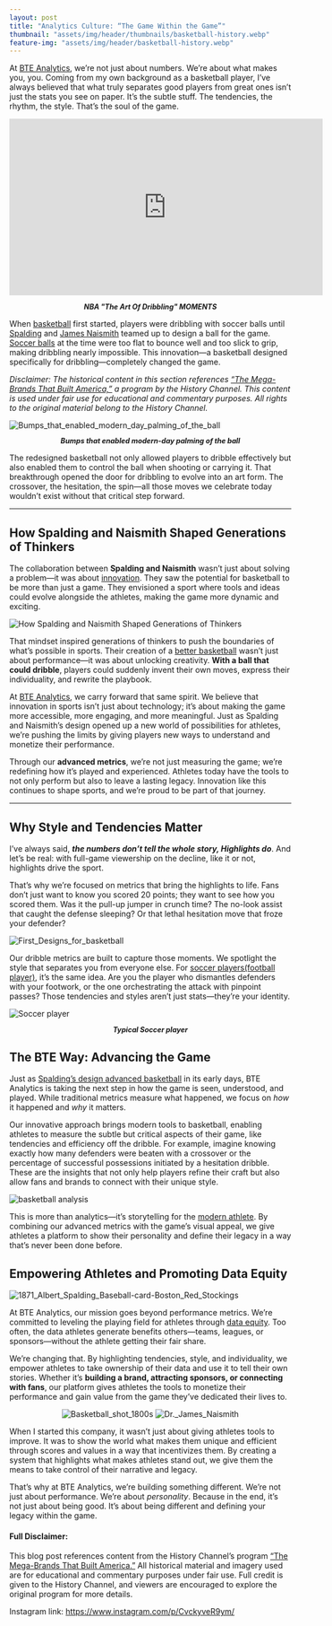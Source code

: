 ```yaml
---
layout: post
title: "Analytics Culture: “The Game Within the Game”"
thumbnail: "assets/img/header/thumbnails/basketball-history.webp"
feature-img: "assets/img/header/basketball-history.webp"
---
```


At [BTE Analytics](https://sportstechwest.com/analytics-culture), we’re not just about numbers. We’re about what makes you, you. Coming from my own background as a basketball player, I’ve always believed that what truly separates good players from great ones isn’t just the stats you see on paper. It’s the subtle stuff. The tendencies, the rhythm, the style. That’s the soul of the game.

<iframe width="560" height="315" src="https://www.youtube.com/embed/lK-bje7vEi4?si=PbBGJL6bGYWz_-B8" title="YouTube video player" frameborder="0" allow="accelerometer; autoplay; clipboard-write; encrypted-media; gyroscope; picture-in-picture; web-share" referrerpolicy="strict-origin-when-cross-origin" allowfullscreen></iframe>

<p style="font-style: italic; font-size: 0.9em; font-weight: bold; text-align: center;">NBA "The Art Of Dribbling" MOMENTS</p>

When [basketball](https://hoopheadspod.com/a-brief-history-of-basketball/) first started, players were dribbling with soccer balls until [Spalding](https://en.wikipedia.org/wiki/Spalding_(company)#:~:text=However%2C%20many%20NBA%20players%20complained,backboard%2C%20and%20cut%20their%20fingers.) and [James Naismith](https://en.wikipedia.org/wiki/James_Naismith) teamed up to design a ball for the game. [Soccer balls](https://soccerballworld.com/history-of-the-soccer-ball/) at the time were too flat to bounce well and too slick to grip, making dribbling nearly impossible. This innovation—a basketball designed specifically for dribbling—completely changed the game.

*Disclaimer: The historical content in this section references [“The Mega-Brands That Built America,”](https://www.history.com/shows/the-mega-brands-that-built-america) a program by the History Channel. This content is used under fair use for educational and commentary purposes. All rights to the original material belong to the History Channel.*

<img  src="{{site.baseurl}}/assets/img/blog-img/Bumps_that_enabled_modern_day_palming_of_the_ball.webp" alt="Bumps_that_enabled_modern_day_palming_of_the_ball" >

<p style="font-style: italic; font-size: 0.9em; font-weight: bold; text-align: center;">Bumps that enabled modern-day palming of the ball</p>

The redesigned basketball not only allowed players to dribble effectively but also enabled them to control the ball when shooting or carrying it. That breakthrough opened the door for dribbling to evolve into an art form. The crossover, the hesitation, the spin—all those moves we celebrate today wouldn’t exist without that critical step forward.

---

## How Spalding and Naismith Shaped Generations of Thinkers

The collaboration between **Spalding and Naismith** wasn’t just about solving a problem—it was about [innovation](https://www.evp.vc/opinion/four-technologies-driving-innovation-in-the-nba-and-beyond). They saw the potential for basketball to be more than just a game. They envisioned a sport where tools and ideas could evolve alongside the athletes, making the game more dynamic and exciting.

<img  src="{{site.baseurl}}/assets/img/blog-img/Fair_Use_for_site.gif" alt="How Spalding and Naismith Shaped Generations of Thinkers" >

That mindset inspired generations of thinkers to push the boundaries of what’s possible in sports. Their creation of a [better basketball](https://coachtube.com/users/betterbasketball) wasn’t just about performance—it was about unlocking creativity. **With a ball that could dribble**, players could suddenly invent their own moves, express their individuality, and rewrite the playbook.

At [BTE Analytics](https://sportstechwest.com/analytics-culture), we carry forward that same spirit. We believe that innovation in sports isn’t just about technology; it’s about making the game more accessible, more engaging, and more meaningful. Just as Spalding and Naismith’s design opened up a new world of possibilities for athletes, we’re pushing the limits by giving players new ways to understand and monetize their performance.

Through our **advanced metrics**, we’re not just measuring the game; we’re redefining how it’s played and experienced. Athletes today have the tools to not only perform but also to leave a lasting legacy. Innovation like this continues to shape sports, and we’re proud to be part of that journey.

---

## Why Style and Tendencies Matter

I’ve always said, ***the numbers don’t tell the whole story, Highlights do***. And let’s be real: with full-game viewership on the decline, like it or not, highlights drive the sport.

That’s why we’re focused on metrics that bring the highlights to life. Fans don’t just want to know you scored 20 points; they want to see how you scored them. Was it the pull-up jumper in crunch time? The no-look assist that caught the defense sleeping? Or that lethal hesitation move that froze your defender?

<img  src="{{site.baseurl}}/assets/img/blog-img/First_Designs_for_basketball.webp" alt="First_Designs_for_basketball" >

Our dribble metrics are built to capture those moments. We spotlight the style that separates you from everyone else. For [soccer players(football player)](https://en.wikipedia.org/wiki/Football_player), it’s the same idea. Are you the player who dismantles defenders with your footwork, or the one orchestrating the attack with pinpoint passes? Those tendencies and styles aren’t just stats—they’re your identity.

<img  src="{{site.baseurl}}/assets/img/blog-img/soccer-player.webp" alt="Soccer player" >

<p style="font-style: italic; font-size: 0.9em; font-weight: bold; text-align: center;">Typical Soccer player</p>

## The BTE Way: Advancing the Game

Just as [Spalding’s design advanced basketball](https://sportstechwest.com/assets/img/blog-img/First_Designs_for_basketball.webp) in its early days, BTE Analytics is taking the next step in how the game is seen, understood, and played. While traditional metrics measure what happened, we focus on *how* it happened and *why* it matters.

Our innovative approach brings modern tools to basketball, enabling athletes to measure the subtle but critical aspects of their game, like tendencies and efficiency off the dribble. For example, imagine knowing exactly how many defenders were beaten with a crossover or the percentage of successful possessions initiated by a hesitation dribble. These are the insights that not only help players refine their craft but also allow fans and brands to connect with their unique style.

<img  src="{{site.baseurl}}/assets/img/feature-img/1.gif" alt="basketball analysis" >

This is more than analytics—it’s storytelling for the [modern athlete](https://www.modernathlete.co.za/). By combining our advanced metrics with the game’s visual appeal, we give athletes a platform to show their personality and define their legacy in a way that’s never been done before.

## Empowering Athletes and Promoting Data Equity

<img  src="{{site.baseurl}}/assets/img/blog-img/1871_Albert_Spalding_Baseball-card-Boston_Red_Stockings.webp" alt="1871_Albert_Spalding_Baseball-card-Boston_Red_Stockings" >

At BTE Analytics, our mission goes beyond performance metrics. We’re committed to leveling the playing field for athletes through [data equity](https://ope.ed.gov/athletics/). Too often, the data athletes generate benefits others—teams, leagues, or sponsors—without the athlete getting their fair share.

We’re changing that. By highlighting tendencies, style, and individuality, we empower athletes to take ownership of their data and use it to tell their own stories. Whether it’s **building a brand, attracting sponsors, or connecting with fans**, our platform gives athletes the tools to monetize their performance and gain value from the game they’ve dedicated their lives to.

<div class="image-gallery" style="text-align: center">
  <img class="img-2" src="{{site.baseurl}}/assets/img/blog-img/Basketball_shot_1800s.webp" alt="Basketball_shot_1800s" >
  <img class="img-2" src="{{site.baseurl}}/assets/img/blog-img/Dr._James_Naismith.webp" alt="Dr._James_Naismith" >
</div>

When I started this company, it wasn’t just about giving athletes tools to improve. It was to show the world what makes them unique and efficient through scores and values in a way that incentivizes them. By creating a system that highlights what makes athletes stand out, we give them the means to take control of their narrative and legacy.

That’s why at BTE Analytics, we’re building something different. We’re not just about performance. We’re about *personality*. Because in the end, it’s not just about being good.
It’s about being different and defining your legacy within the game.

#### Full Disclaimer:
This blog post references content from the History Channel’s program [“The Mega-Brands That Built America.”](https://www.history.com/shows/the-mega-brands-that-built-america) All historical material and imagery used are for educational and commentary purposes under fair use. Full credit is given to the History Channel, and viewers are encouraged to explore the original program for more details.

<i class="fab fa-instagram"></i> <span>Instagram link: <a href="https://www.instagram.com/p/CvckyveR9ym/
" target="_blank">https://www.instagram.com/p/CvckyveR9ym/</span>

